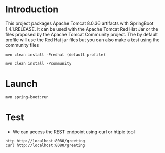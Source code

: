 # Introduction

This project packages Apache Tomcat 8.0.36 artifacts with SpringBoot 1.4.1.RELEASE. It can be used with the Apache Tomcat Red Hat Jar or the files
proposed by the Apache Tomcat Community project. The by default profile will use the Red Hat jar files but you can also make a test using the community files

```
mvn clean install -Predhat (default profile)
```

```
mvn clean install -Pcommunity
```


# Launch
```
mvn spring-boot:run
```

# Test

* We can access the REST endpoint using curl or httpie tool
```
http http://localhost:8080/greeting
curl http://localhost:8080/greeting
```
